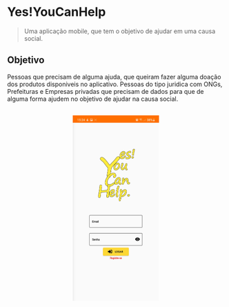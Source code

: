 # Yes!YouCanHelp
> Uma aplicação mobile, que tem o objetivo de ajudar em uma causa social.

## Objetivo
Pessoas que precisam de alguma ajuda, que queiram fazer alguma doação dos produtos disponiveis no aplicativo.
Pessoas do tipo juridica com ONGs, Prefeituras e Empresas privadas que precisam de dados para que de alguma forma ajudem no objetivo de ajudar na causa social.

<pre>
    <div class="container" style="display: flex; width: 100%; justify-content:center; align-items: center; flex-direction: row">
        <img src="fotosreadme/login_image.jpg"
            alt="login screen"
            width="200" height="430" />
    </div>
</pre>
